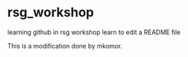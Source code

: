 # rsg_workshop
learning github in rsg workshop
learn to edit a README file


This is a modification done by mkomor.
